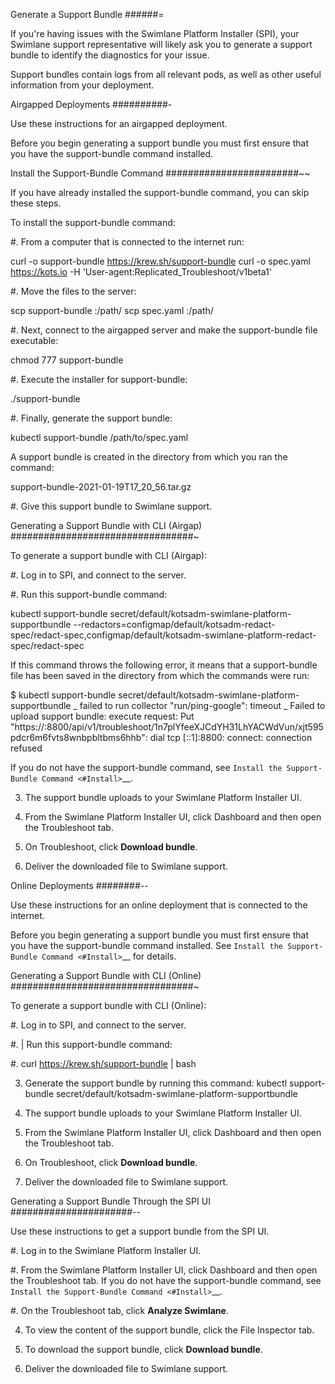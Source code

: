 Generate a Support Bundle
######=

If you're having issues with the Swimlane Platform Installer (SPI), your
Swimlane support representative will likely ask you to generate a
support bundle to identify the diagnostics for your issue.

Support bundles contain logs from all relevant pods, as well as other
useful information from your deployment.

Airgapped Deployments
##########-

Use these instructions for an airgapped deployment.

Before you begin generating a support bundle you must first ensure that
you have the support-bundle command installed.

Install the Support-Bundle Command
########################~~

If you have already installed the support-bundle command, you can skip
these steps.

To install the support-bundle command:

#. From a computer that is connected to the internet run:

   curl -o support-bundle https://krew.sh/support-bundle curl -o
   spec.yaml https://kots.io -H
   'User-agent:Replicated_Troubleshoot/v1beta1'

#. Move the files to the server:

   scp support-bundle <server>:/path/ scp spec.yaml <server>:/path/

#. Next, connect to the airgapped server and make the support-bundle
   file executable:

   chmod 777 support-bundle

#. Execute the installer for support-bundle:

   ./support-bundle

#. Finally, generate the support bundle:

   kubectl support-bundle /path/to/spec.yaml

   A support bundle is created in the directory from which you ran the
   command:

   support-bundle-2021-01-19T17_20_56.tar.gz

#. Give this support bundle to Swimlane support.

Generating a Support Bundle with CLI (Airgap)
#################################~

To generate a support bundle with CLI (Airgap):

#. Log in to SPI, and connect to the server.

#. Run this support-bundle command:

   kubectl support-bundle
   secret/default/kotsadm-swimlane-platform-supportbundle
   --redactors=configmap/default/kotsadm-redact-spec/redact-spec,configmap/default/kotsadm-swimlane-platform-redact-spec/redact-spec

   If this command throws the following error, it means that a
   support-bundle file has been saved in the directory from which the
   commands were run:

   $ kubectl support-bundle
   secret/default/kotsadm-swimlane-platform-supportbundle \_ failed to
   run collector "run/ping-google": timeout \_ Failed to upload support
   bundle: execute request: Put
   "https://<swimlane-url>:8800/api/v1/troubleshoot/1n7plYfeeXJCdYH31LhYACWdVun/xjt595pdcr6m6fvts8wnbpbltbms6hhb":
   dial tcp [::1]:8800: connect: connection refused

   If you do not have the support-bundle command, see `Install the
   Support-Bundle Command <#Install>`__.

3. The support bundle uploads to your Swimlane Platform Installer UI.

4. From the Swimlane Platform Installer UI, click Dashboard and then
   open the Troubleshoot tab.

5. On Troubleshoot, click __Download bundle__.

6. Deliver the downloaded file to Swimlane support.

Online Deployments
########--

Use these instructions for an online deployment that is connected to the
internet.

Before you begin generating a support bundle you must first ensure that
you have the support-bundle command installed. See `Install the
Support-Bundle Command <#Install>`__ for details.

Generating a Support Bundle with CLI (Online)
#################################~

To generate a support bundle with CLI (Online):

#. Log in to SPI, and connect to the server.

#. | Run this support-bundle command:

#. curl https://krew.sh/support-bundle \| bash

3. Generate the support bundle by running this command: kubectl
   support-bundle secret/default/kotsadm-swimlane-platform-supportbundle

4. The support bundle uploads to your Swimlane Platform Installer UI.

5. From the Swimlane Platform Installer UI, click Dashboard and then
   open the Troubleshoot tab.

6. On Troubleshoot, click __Download bundle__.

7. Deliver the downloaded file to Swimlane support.

Generating a Support Bundle Through the SPI UI
######################--

Use these instructions to get a support bundle from the SPI UI.

#. Log in to the Swimlane Platform Installer UI.

#. From the Swimlane Platform Installer UI, click Dashboard and then
   open the Troubleshoot tab.
   If you do not have the support-bundle command, see `Install the
   Support-Bundle Command <#Install>`__.

#. On the Troubleshoot tab, click __Analyze Swimlane__.

4. To view the content of the support bundle, click the File Inspector
   tab.

5. To download the support bundle, click __Download bundle__.

6. Deliver the downloaded file to Swimlane support.
